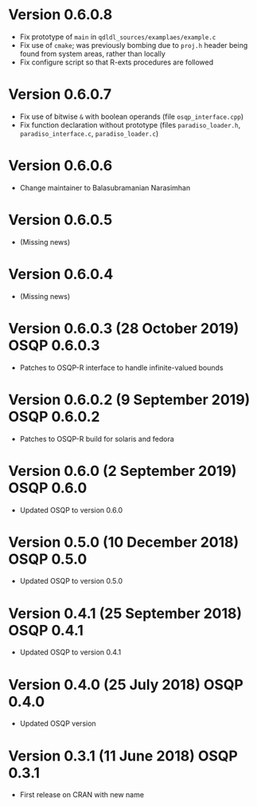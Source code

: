 # Version 0.6.0.8

* Fix prototype of `main` in `qdldl_sources/examplaes/example.c`
* Fix use of `cmake`; was previously bombing due to `proj.h` header
  being found from system areas, rather than locally
* Fix configure script so that R-exts procedures are followed

# Version 0.6.0.7

* Fix use of bitwise `&` with boolean operands (file `osqp_interface.cpp`)
* Fix function declaration without prototype (files
  `paradiso_loader.h`, `paradiso_interface.c`, `paradiso_loader.c`)

# Version 0.6.0.6

* Change maintainer to Balasubramanian Narasimhan

# Version 0.6.0.5

* (Missing news)

# Version 0.6.0.4

* (Missing news)

# Version 0.6.0.3 (28 October 2019) OSQP 0.6.0.3

* Patches to OSQP-R interface to handle infinite-valued bounds

# Version 0.6.0.2 (9 September 2019) OSQP 0.6.0.2

* Patches to OSQP-R build for solaris and fedora

# Version 0.6.0 (2 September 2019) OSQP 0.6.0

* Updated OSQP to version 0.6.0

# Version 0.5.0 (10 December 2018) OSQP 0.5.0

* Updated OSQP to version 0.5.0

# Version 0.4.1 (25 September 2018) OSQP 0.4.1

* Updated OSQP to version 0.4.1

# Version 0.4.0 (25 July 2018) OSQP 0.4.0

* Updated OSQP version

# Version 0.3.1 (11 June 2018) OSQP 0.3.1

* First release on CRAN with new name
